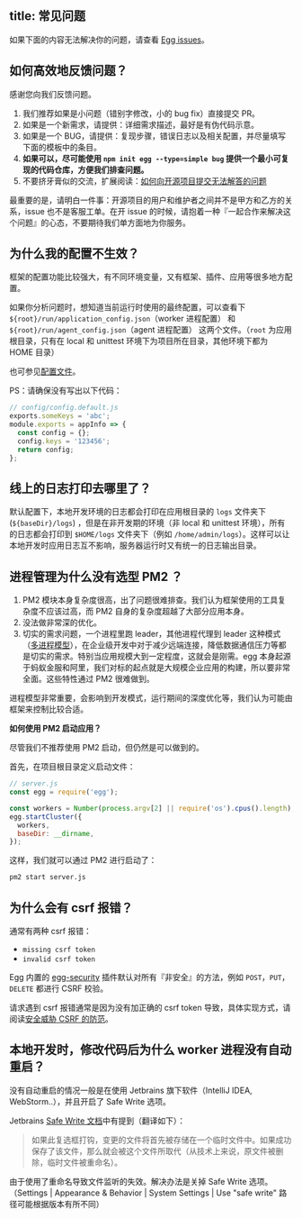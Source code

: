 title: 常见问题
---

如果下面的内容无法解决你的问题，请查看 [Egg issues](https://github.com/eggjs/egg/issues)。

## 如何高效地反馈问题？

感谢您向我们反馈问题。

1. 我们推荐如果是小问题（错别字修改，小的 bug fix）直接提交 PR。
2. 如果是一个新需求，请提供：详细需求描述，最好是有伪代码示意。
3. 如果是一个 BUG，请提供：复现步骤，错误日志以及相关配置，并尽量填写下面的模板中的条目。
4. **如果可以，尽可能使用 `npm init egg --type=simple bug` 提供一个最小可复现的代码仓库，方便我们排查问题。**
5. 不要挤牙膏似的交流，扩展阅读：[如何向开源项目提交无法解答的问题](https://zhuanlan.zhihu.com/p/25795393)

最重要的是，请明白一件事：开源项目的用户和维护者之间并不是甲方和乙方的关系，issue 也不是客服工单。在开 issue 的时候，请抱着一种『一起合作来解决这个问题』的心态，不要期待我们单方面地为你服务。

## 为什么我的配置不生效？

框架的配置功能比较强大，有不同环境变量，又有框架、插件、应用等很多地方配置。

如果你分析问题时，想知道当前运行时使用的最终配置，可以查看下 `${root}/run/application_config.json`（worker 进程配置） 和 `${root}/run/agent_config.json`（agent 进程配置） 这两个文件。（`root` 为应用根目录，只有在 local 和 unittest 环境下为项目所在目录，其他环境下都为 HOME 目录）

也可参见[配置文件](https://eggjs.org/zh-cn/basics/config.html#配置结果)。

PS：请确保没有写出以下代码：

```js
// config/config.default.js
exports.someKeys = 'abc';
module.exports = appInfo => {
  const config = {};
  config.keys = '123456';
  return config;
};
```

## 线上的日志打印去哪里了？

默认配置下，本地开发环境的日志都会打印在应用根目录的 `logs` 文件夹下(`${baseDir}/logs`) ，但是在非开发期的环境（非 local 和 unittest 环境），所有的日志都会打印到 `$HOME/logs` 文件夹下（例如 `/home/admin/logs`）。这样可以让本地开发时应用日志互不影响，服务器运行时又有统一的日志输出目录。

## 进程管理为什么没有选型 PM2 ？

1. PM2 模块本身复杂度很高，出了问题很难排查。我们认为框架使用的工具复杂度不应该过高，而 PM2 自身的复杂度超越了大部分应用本身。
2. 没法做非常深的优化。
3. 切实的需求问题，一个进程里跑 leader，其他进程代理到 leader 这种模式（[多进程模型](./core/cluster-and-ipc.md)），在企业级开发中对于减少远端连接，降低数据通信压力等都是切实的需求。特别当应用规模大到一定程度，这就会是刚需。egg 本身起源于蚂蚁金服和阿里，我们对标的起点就是大规模企业应用的构建，所以要非常全面。这些特性通过 PM2 很难做到。

进程模型非常重要，会影响到开发模式，运行期间的深度优化等，我们认为可能由框架来控制比较合适。

**如何使用 PM2 启动应用？**

尽管我们不推荐使用 PM2 启动，但仍然是可以做到的。

首先，在项目根目录定义启动文件：

```js
// server.js
const egg = require('egg');

const workers = Number(process.argv[2] || require('os').cpus().length);
egg.startCluster({
  workers,
  baseDir: __dirname,
});
```

这样，我们就可以通过 PM2 进行启动了：

```bash
pm2 start server.js
```

## 为什么会有 csrf 报错？

通常有两种 csrf 报错：

- `missing csrf token`
- `invalid csrf token`

Egg 内置的 [egg-security](https://github.com/eggjs/egg-security/) 插件默认对所有『非安全』的方法，例如 `POST`，`PUT`，`DELETE` 都进行 CSRF 校验。

请求遇到 csrf 报错通常是因为没有加正确的 csrf token 导致，具体实现方式，请阅读[安全威胁 CSRF 的防范](./core/security.md#安全威胁csrf的防范)。

## 本地开发时，修改代码后为什么 worker 进程没有自动重启？

没有自动重启的情况一般是在使用 Jetbrains 旗下软件（IntelliJ IDEA, WebStorm..），并且开启了 Safe Write 选项。

Jetbrains [Safe Write 文档](https://www.jetbrains.com/help/webstorm/2016.3/system-settings.html)中有提到（翻译如下）：

> 如果此复选框打钩，变更的文件将首先被存储在一个临时文件中。如果成功保存了该文件，那么就会被这个文件所取代（从技术上来说，原文件被删除，临时文件被重命名）。

由于使用了重命名导致文件监听的失效。解决办法是关掉 Safe Write 选项。（Settings | Appearance & Behavior | System Settings | Use "safe write" 路径可能根据版本有所不同）
